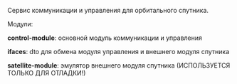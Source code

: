 Сервис коммуникации и управления для орбитального спутника.


Модули:

<b>control-module</b>: основной модуль коммуникации и управления

<b>ifaces</b>: dto для обмена модуля управления и внешнего модуля спутника

<b>satellite-module</b>: эмулятор внешнего модуля спутника (ИСПОЛЬЗУЕТСЯ ТОЛЬКО ДЛЯ ОТЛАДКИ!)

